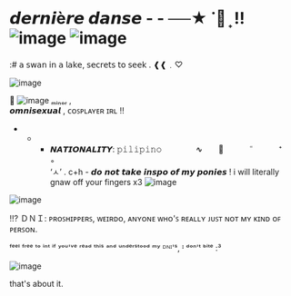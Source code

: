 # 𝙙𝙚𝙧𝙣𝙞è𝙧𝙚 𝙙𝙖𝙣𝙨𝙚 - - ──★ ˙🧷 ̟ !! ![image](https://github.com/user-attachments/assets/f965d71f-501c-4bec-8545-365d9117c941) ![image](https://i.pinimg.com/564x/96/2a/68/962a68186a9f465664eaa98430552e04.jpg) 

:# 𝖺 𝗌𝗐𝖺𝗇 𝗂𝗇 𝖺 𝗅𝖺𝗄𝖾, 𝗌𝖾𝖼𝗋𝖾𝗍𝗌 𝗍𝗈 𝗌𝖾𝖾𝗄 . ❰❰﹒♡

 ![image](https://i.pinimg.com/originals/0a/00/b6/0a00b62e444ccf7a8959cdbbf44ddc72.jpg)


🍒 ![image](https://64.media.tumblr.com/6b75b466d9d815b391947361c2caf136/ee09abb08cabc6f1-65/s250x400/327939b724f08de226078c2a61d3163d72df19aa.pnj)  ₘᵢₙₒᵣ              ,        
      𝙤𝙢𝙣𝙞𝙨𝙚𝙭𝙪𝙖𝙡 , ᴄᴏꜱᴘʟᴀʏᴇʀ ɪʀʟ !!
-  - - 𝙉𝘼𝙏𝙄𝙊𝙉𝘼𝙇𝙄𝙏𝙔: 𝚙𝚒𝚕𝚒𝚙𝚒𝚗𝚘          　　　　∿　　🍓 　　　ʿʿ　　　 ⁺　　　◦　        
‘ㅅ’ . c+h - 𝙙𝙤 𝙣𝙤𝙩 𝙩𝙖𝙠𝙚 𝙞𝙣𝙨𝙥𝙤 𝙤𝙛 𝙢𝙮 𝙥𝙤𝙣𝙞𝙚𝙨 ! i will literally gnaw off your fingers  x3    ![image](https://64.media.tumblr.com/8d81d5c61571c3fca3cd68308a0a4b24/6c2d8aa8f32322cf-99/s250x400/c6ea88ff59867d4842f9a355fad1720ecb4c5697.gifv)


 ![image](https://64.media.tumblr.com/17a84d179deed18291dc4971d56f2e12/14602a119fed64b7-2e/s400x600/e64359ace2479aaa7a87c4213e94da15b1cd2d2a.gifv)
 
 !!? ＤＮＩ: ᴘʀᴏꜱʜɪᴘᴘᴇʀꜱ, ᴡᴇɪʀᴅᴏ, ᴀɴʏᴏɴᴇ ᴡʜᴏ'ꜱ ʀᴇᴀʟʟʏ ᴊᴜꜱᴛ ɴᴏᴛ ᴍʏ ᴋɪɴᴅ ᴏꜰ ᴘᴇʀꜱᴏɴ.
 
 ᶠᵉᵉˡ ᶠʳᵉᵉ ᵗᵒ ⁱⁿᵗ ⁱᶠ ʸᵒᵘ'ᵛᵉ ʳᵉᵃᵈ ᵗʰⁱˢ ᵃⁿᵈ ᵘⁿᵈᵉʳˢᵗᵒᵒᵈ ᵐʸ ᴰᴺᴵ'ˢ, ᴵ ᵈᵒⁿ'ᵗ ᵇⁱᵗᵉ :³
 
 
 ![image](https://64.media.tumblr.com/9f75d6c4bda7ec7dc209f6b14a35cd84/162b4ce8768ca04c-71/s2048x3072/b4ac6c1b9f42f8fc13b94d906370b9be6280ae8d.pnj)

 that's about it.

 



  
